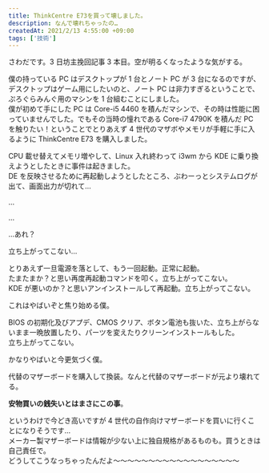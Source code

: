```yaml
---
title: ThinkCentre E73を買って壊しました。
description: なんで壊れちゃったの…
createdAt: 2021/2/13 4:55:00 +09:00
tags: ['技術']
---
```


さわだです。3 日坊主挽回記事 3 本目。空が明るくなったような気がする。

僕の持っている PC はデスクトップが 1 台とノート PC が 3 台になるのですが、デスクトップはゲーム用にしたいのと、ノート PC は非力すぎるということで、ぷろぐらみんぐ用のマシンを 1 台組むことにしました。  
僕が初めて手にした PC は Core-i5 4460 を積んだマシンで、その時は性能に困っていませんでした。でもその当時の憧れである Core-i7 4790K を積んだ PC を触りたい！ということでとりあえず 4 世代のマザボやメモリが手軽に手に入るように ThinkCentre E73 を購入しました。

CPU 載せ替えてメモリ増やして、Linux 入れ終わって i3wm から KDE に乗り換えようとしたときに事件は起きました。  
DE を反映させるために再起動しようとしたところ、ぶわーっとシステムログが出て、画面出力が切れて…

…

…

…あれ？

立ち上がってこない…

とりあえず一旦電源を落として、もう一回起動。正常に起動。  
たまたまか？と思い再度再起動コマンドを叩く。立ち上がってこない。  
KDE が悪いのか？と思いアンインストールして再起動。立ち上がってこない。

これはやばいぞと焦り始める僕。

BIOS の初期化及びアプデ、CMOS クリア、ボタン電池も抜いた、立ち上がらないまま一晩放置したり、パーツを変えたりクリーンインストールもした。  
立ち上がってこない。

かなりやばいと今更気づく僕。

代替のマザーボードを購入して換装。なんと代替のマザーボードが元より壊れてる。

**安物買いの銭失いとはまさにこの事**。

というわけで今どき高いですが 4 世代の自作向けマザーボードを買いに行くことになりそうです…  
メーカー製マザーボードは情報が少ない上に独自規格があるものも。買うときは自己責任で。  
どうしてこうなっちゃったんだよ～～～～～～～～～～～～～～～～～～
